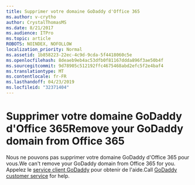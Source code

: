 ```yaml
---
title: Supprimer votre domaine GoDaddy d'Office 365
ms.author: v-crytho
author: CrystalThomasMS
ms.date: 8/21/2017
ms.audience: ITPro
ms.topic: article
ROBOTS: NOINDEX, NOFOLLOW
localization_priority: Normal
ms.assetid: 1b858223-22ec-4c9d-9cda-5f4418060c5e
ms.openlocfilehash: 8deaeb9eb4ac53dfb0f81167ddda896f3ae50b4f
ms.sourcegitcommit: 9d78905c512192ffc4675468abd2efc5f2e4baf4
ms.translationtype: MT
ms.contentlocale: fr-FR
ms.lasthandoff: 04/23/2019
ms.locfileid: "32371404"
---
```

# <a name="remove-your-godaddy-domain-from-office-365"></a><span data-ttu-id="09d3b-102">Supprimer votre domaine GoDaddy d'Office 365</span><span class="sxs-lookup"><span data-stu-id="09d3b-102">Remove your GoDaddy domain from Office 365</span></span>

<span data-ttu-id="09d3b-103">Nous ne pouvons pas supprimer votre domaine GoDaddy d'Office 365 pour vous.</span><span class="sxs-lookup"><span data-stu-id="09d3b-103">We can't remove your GoDaddy domain from Office 365 for you.</span></span> <span data-ttu-id="09d3b-104">Appelez le [service client GoDaddy](https://www.godaddy.com/contact-us.aspx.aspx) pour obtenir de l'aide.</span><span class="sxs-lookup"><span data-stu-id="09d3b-104">Call [GoDaddy customer service](https://www.godaddy.com/contact-us.aspx.aspx) for help.</span></span> 
  

